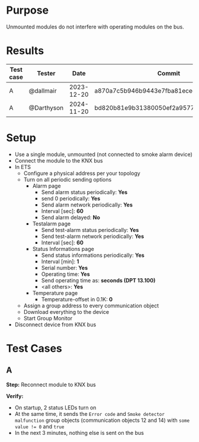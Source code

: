 # Purpose
Unmounted modules do not interfere with operating modules on the bus.

# Results

| Test case | Tester | Date | Commit | Result |
| --- | --- | --- | --- | :---: |
| A | @dallmair  | 2023-12-20 | a870a7c5b946b9443e7fba81ecee02e796dd77a9 | :ok: |
| A | @Darthyson | 2024-11-20 | bd820b81e9b31380050ef2a95776e714b3d819a8 | :ok: |

# Setup
* Use a single module, unmounted (not connected to smoke alarm device)
* Connect the module to the KNX bus
* In ETS
  - Configure a physical address per your topology
  - Turn on all periodic sending options
    + Alarm page
      * Send alarm status periodically: **Yes**
      *   send 0 periodically: **Yes**
      * Send alarm network periodically: **Yes**
      * Interval [sec]: **60**
      * Send alarm delayed: **No**
    + Testalarm page
      * Send test-alarm status periodically: **Yes**
      * Send test-alarm network periodically: **Yes**
      * Interval [sec]: **60**
    + Status Informations page
      * Send status informations periodically: **Yes**
      * Interval [min]: **1**
      * Serial number: **Yes**
      * Operating time: **Yes**
      * Send operating time as: **seconds (DPT 13.100)**
      * \<all others>: **Yes**
    + Temperature page
      * Temperature-offset in 0.1K: **0**
  - Assign a group address to every communication object
  - Download everything to the device
  - Start Group Monitor
* Disconnect device from KNX bus

# Test Cases

## A

**Step:** Reconnect module to KNX bus

**Verify:**
* On startup, 2 status LEDs turn on
* At the same time, it sends the `Error code` and `Smoke detector malfunction` group objects (communication objects 12 and 14) with `some value != 0` and `true`
* In the next 3 minutes, nothing else is sent on the bus
